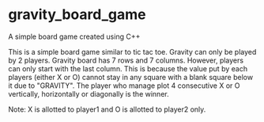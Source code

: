 # gravity_board_game
A simple board game created using C++

This is a simple board game similar to tic tac toe.
Gravity can only be played by 2 players.
Gravity board has 7 rows and 7 columns.
However, players can only start with the last column.
This is because the value put by each players (either X or O) 
 cannot stay in any square with a blank square below it due to "GRAVITY".
The player who manage plot 4 consecutive X or O vertically, horizontally or diagonally is the winner.

Note:
  X is allotted to player1 and O is allotted to player2 only.


  


